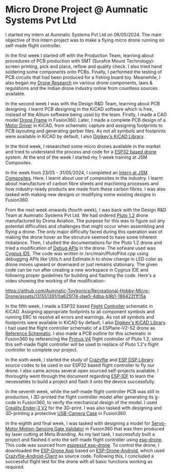 # Micro Drone Project @ Aumnatic Systems Pvt Ltd
I started my intern at Aumnatic Systems Pvt Ltd on 06/05/2024. The main objective of this intern project was to make a flying micro drone running on self-made flight controller. 
  
In the first week I started off with the Production Team, learning about procedures of PCB production with SMT (Surafce Mount Technology)- screen printing, pick and place, reflow and quality check. I also tried hand soldering some components onto PCBs. Finally, I performed the testing of PCB circuits that had been produced for a fishing board toy. Meanwhile, I also began my [Drone Research](https://www.canva.com/design/DAGEteYy6_s/aPfHe0JrymGLhPgnTHX_pQ/view?utm_content=DAGEteYy6_s&utm_campaign=designshare&utm_medium=link&utm_source=editor) on various drone components, laws & regulations and the Indian drone industry online from countless sources available.  
  
In the second week I was with the Design R&D Team, learning about PCB designing. I learnt PCB designing in the KiCAD software which is free, instead of the Altium software being used by the team. Firstly, I made a CAD model [Drone Frame](https://github.com/Aumnatic-Toytronics/Recreational-Hobby-Micro-Drone/tree/main/Drone%20Frame) in Fusion360. Later, I made a complete PCB design of a [Motor Driver](https://github.com/Aumnatic-Toytronics/Recreational-Hobby-Micro-Drone/tree/main/Motor%20Driver) in KiCAD, from schematic capture and assigning footprints to PCB layouting and generating gerber files. As not all symbols and footprints were available in KiCAD by default, I also [Digikey's KiCAD Library](https://github.com/Digi-Key/digikey-kicad-library.git).  
  
In the third week, I researched some micro drones available in the market and tried to understand the process and code for a [ESP32 based drone](https://espressif-docs.readthedocs-hosted.com/projects/espressif-esp-drone/en/latest/index.html) system. At the end of the week I started my 1-week training at JSM Composites.  
  
In the week from 23/05 - 31/05/2024, I completed an [Intern at JSM Composites](https://github.com/AaravAryaman/JSM-Composites-Intern.git). Here, I learnt about use of composites in the industry. I learnt about manufacture of carbon fibre sheets and machining processes and how industry-ready products are made from these carbon fibres. I was also tasked with making new designs or modifying some existing designs in Fusion360.  
  
From the next week onwards (fourth week), I was back with the Design R&D Team at Aumnatic Systems Pvt Ltd. We had ordered [Pluto 1.2](https://www.dronaaviation.com/pluto-1-2/) drone manufactured by Drona Aviation. The purpose for this was to figure out any potential difficulties and challenges that might occur when assembling and flying a drone. The only major difficulty faced during this operation was of making the drone hover as the strcuture seemed to have some inherent imbalance. Then, I studied the documentations for the Pluto 1.2 drone and tried a modification of [Debug APIs](https://github.com/Aumnatic-Toytronics/Recreational-Hobby-Micro-Drone/tree/main/Debug%20APIs) in the drone. The sofware used was [Cygnus IDE](https://create.dronaaviation.com/software/drone-programming/cygnus-ide#downloads). The code was written in /src/main/PlutoPilot.cpp using debugging APIs like Utils.h and Estimate.h to show change in LED color as drone moves upward or downward or just remains stationary. The given code can be run after creating a new workspace in Cygnus IDE and following proper guidelines for building and flashing the code. Here's a video showing the working of the modification-  

https://github.com/Aumnatic-Toytronics/Recreational-Hobby-Micro-Drone/assets/131551391/0a625f74-dae5-4dba-b9b1-186422f1f15a  
  
In the fifth week, I made a ESP32 based [Flight Controller](https://github.com/Aumnatic-Toytronics/Recreational-Hobby-Micro-Drone/tree/main/Flight%20Controller) schematic in KiCAD. Assigning appropriate footprints to all component symbols and running ERC to resolve all errors and warnings. As not all symbols and footprints were available in KiCAD by default, I also [Digikey's KiCAD Library](https://github.com/Digi-Key/digikey-kicad-library.git). I had used the flight controller schematic of a ESPlane-V2-S2 drone as [Reference Schematic](https://espressif-docs.readthedocs-hosted.com/projects/espressif-esp-drone/en/latest/_static/ESPlane_V2_S2/SCH_ESPlane_V2_S2.pdf). I also made a PCB outline for this schematic in Fusion360 by referencing the [Primus V4](https://create.dronaaviation.com/hardware/flight-controllers/primus-v4) flight controller of Pluto 1.2, since this self-made flight controller will be used to replace of Pluto 1.2's flight controller to complete our project.  
  
In the sixth week, I started the study of [Crazyflie](https://github.com/bitcraze/crazyflie-firmware) and [ESP DSP Library](https://github.com/whyengineer/esp32-lin/tree/master/components/dsp_lib) source codes to be used in our ESP32 based flight controller to fly our drone. I also came across several open sourced self-projects available. I thoroughly went through the document regarding [ESP-IDF](https://docs.espressif.com/projects/esp-idf/en/latest/esp32s2/get-started/index.html) to learn the necesseties to build a project and flash it onto the device successfully.  
  
In the seventh week, while the self-made flight controller PCB was still in production, I 3D-printed the flight controller model after generating its g-code in Fusion360, to verify the mechanical design of the model. I used [Creality Ender-3 V2](https://www.crealitycloud.com/product/details/Ender-3-V2-6048caaf5852812341df35a6) for the 3D-print. I was also tasked with designing and 3D-printing a protective [USB-Camera Case](https://github.com/Aumnatic-Toytronics/Recreational-Hobby-Micro-Drone/tree/main/USB-Camera%20Case) in Fusion360.  
  
In the eighth and final week, I was tasked with designing a model for [Servo-Motor Motion-Sensing Gate Validator](https://github.com/Aumnatic-Toytronics/Recreational-Hobby-Micro-Drone/tree/main/Servo-Sensor%20Gate%20Validator) in Fusion360 that was then produced by laser cutting at Meta Branding. As my last task, I successfuly built a project and flashed it onto the self-made flight controller using [esp-drone](https://github.com/Aumnatic-Toytronics/Recreational-Hobby-Micro-Drone/tree/main/esp-drone). This code was sourced from [espressif esp-drone](https://github.com/espressif/esp-drone.git). To control the drone, I downloaded the [ESP-Drone App](https://www.pgyer.com/a27L) based on [ESP-Drone-Android](https://github.com/EspressifApps/ESP-Drone-Android), which used [Crazyflie-Android-Client](https://github.com/bitcraze/crazyflie-android-client) as source code. Following this, I concluded a successful flight test for the drone with all basic functions working as required.  
  

  
